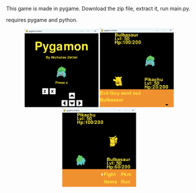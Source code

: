 This game is made in pygame. 
Download the zip file, extract it, run main.py.

requires pygame and python.

<p align="center">
  <img src="https://github.com/NickZettel/Pygamon/blob/main/screenshot%20(1).png" width="200" />
  <img src="https://github.com/NickZettel/Pygamon/blob/main/screenshot%20(3).png" width="200" />
  <img src="https://github.com/NickZettel/Pygamon/blob/main/screenshot%20(4).png" width="200" />
</p>
